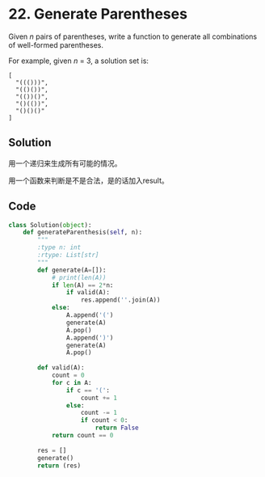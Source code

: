 # 22. Generate Parentheses

Given *n* pairs of parentheses, write a function to generate all combinations of well-formed parentheses.

For example, given *n* = 3, a solution set is:

```
[
  "((()))",
  "(()())",
  "(())()",
  "()(())",
  "()()()"
]
```



## Solution

用一个递归来生成所有可能的情况。

用一个函数来判断是不是合法，是的话加入result。



## Code

```python
class Solution(object):
    def generateParenthesis(self, n):
        """
        :type n: int
        :rtype: List[str]
        """
        def generate(A=[]):
            # print(len(A))
            if len(A) == 2*n:
                if valid(A):
                    res.append(''.join(A))
            else:
                A.append('(')
                generate(A)
                A.pop()
                A.append(')')
                generate(A)
                A.pop()
            
        def valid(A):
            count = 0
            for c in A:
                if c == '(':
                    count += 1
                else:
                    count -= 1
                    if count < 0:
                        return False
            return count == 0
        
        res = []
        generate()
        return (res)
```

